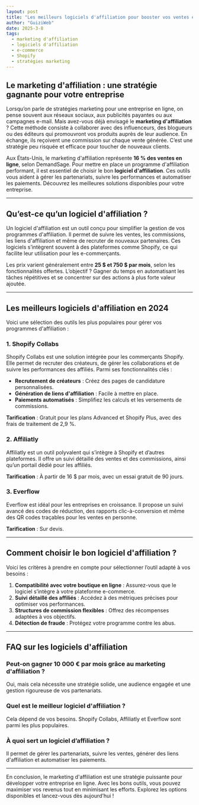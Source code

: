```yaml
---
layout: post
title: "Les meilleurs logiciels d'affiliation pour booster vos ventes en ligne"
author: "GuiziWeb"
date: 2025-3-8
tags:
  - marketing d'affiliation
  - logiciels d'affiliation
  - e-commerce
  - Shopify
  - stratégies marketing
---
```


## **Le marketing d'affiliation : une stratégie gagnante pour votre entreprise**

Lorsqu’on parle de stratégies marketing pour une entreprise en ligne, on pense souvent aux réseaux sociaux, aux publicités payantes ou aux campagnes e-mail. Mais avez-vous déjà envisagé le **marketing d'affiliation** ? Cette méthode consiste à collaborer avec des influenceurs, des blogueurs ou des éditeurs qui promouvront vos produits auprès de leur audience. En échange, ils reçoivent une commission sur chaque vente générée. C’est une stratégie peu risquée et efficace pour toucher de nouveaux clients.

Aux États-Unis, le marketing d'affiliation représente **16 % des ventes en ligne**, selon DemandSage. Pour mettre en place un programme d'affiliation performant, il est essentiel de choisir le bon **logiciel d'affiliation**. Ces outils vous aident à gérer les partenariats, suivre les performances et automatiser les paiements. Découvrez les meilleures solutions disponibles pour votre entreprise.

---

## **Qu’est-ce qu’un logiciel d'affiliation ?**

Un logiciel d'affiliation est un outil conçu pour simplifier la gestion de vos programmes d'affiliation. Il permet de suivre les ventes, les commissions, les liens d'affiliation et même de recruter de nouveaux partenaires. Ces logiciels s’intègrent souvent à des plateformes comme Shopify, ce qui facilite leur utilisation pour les e-commerçants.

Les prix varient généralement entre **25 $ et 750 $ par mois**, selon les fonctionnalités offertes. L’objectif ? Gagner du temps en automatisant les tâches répétitives et se concentrer sur des actions à plus forte valeur ajoutée.

---

## **Les meilleurs logiciels d'affiliation en 2024**

Voici une sélection des outils les plus populaires pour gérer vos programmes d'affiliation :

### **1. Shopify Collabs**

Shopify Collabs est une solution intégrée pour les commerçants Shopify. Elle permet de recruter des créateurs, de gérer les collaborations et de suivre les performances des affiliés. Parmi ses fonctionnalités clés :
- **Recrutement de créateurs** : Créez des pages de candidature personnalisées.
- **Génération de liens d'affiliation** : Facile à mettre en place.
- **Paiements automatisés** : Simplifiez les calculs et les versements de commissions.

**Tarification** : Gratuit pour les plans Advanced et Shopify Plus, avec des frais de traitement de 2,9 %.

### **2. Affiliatly**

Affiliatly est un outil polyvalent qui s’intègre à Shopify et d’autres plateformes. Il offre un suivi détaillé des ventes et des commissions, ainsi qu’un portail dédié pour les affiliés.

**Tarification** : À partir de 16 $ par mois, avec un essai gratuit de 90 jours.

### **3. Everflow**

Everflow est idéal pour les entreprises en croissance. Il propose un suivi avancé des codes de réduction, des rapports clic-à-conversion et même des QR codes traçables pour les ventes en personne.

**Tarification** : Sur devis.

---

## **Comment choisir le bon logiciel d'affiliation ?**

Voici les critères à prendre en compte pour sélectionner l’outil adapté à vos besoins :

1. **Compatibilité avec votre boutique en ligne** : Assurez-vous que le logiciel s’intègre à votre plateforme e-commerce.
2. **Suivi détaillé des affiliés** : Accédez à des métriques précises pour optimiser vos performances.
3. **Structures de commission flexibles** : Offrez des récompenses adaptées à vos objectifs.
4. **Détection de fraude** : Protégez votre programme contre les abus.

---

## **FAQ sur les logiciels d'affiliation**

### **Peut-on gagner 10 000 € par mois grâce au marketing d'affiliation ?**

Oui, mais cela nécessite une stratégie solide, une audience engagée et une gestion rigoureuse de vos partenariats.

### **Quel est le meilleur logiciel d'affiliation ?**

Cela dépend de vos besoins. Shopify Collabs, Affiliatly et Everflow sont parmi les plus populaires.

### **À quoi sert un logiciel d’affiliation ?**

Il permet de gérer les partenariats, suivre les ventes, générer des liens d'affiliation et automatiser les paiements.

---

En conclusion, le marketing d'affiliation est une stratégie puissante pour développer votre entreprise en ligne. Avec les bons outils, vous pouvez maximiser vos revenus tout en minimisant les efforts. Explorez les options disponibles et lancez-vous dès aujourd’hui !

